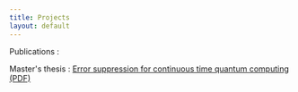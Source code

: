 ```yaml
---
title: Projects
layout: default
---
```


Publications :

Master's thesis : [Error suppression for continuous time quantum computing (PDF)](/assets/err_supp_cont_time_qc.pdf)  
